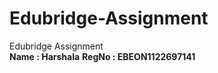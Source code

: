 # Edubridge-Assignment
Edubridge Assignment<br>
<strong>Name : Harshala</strong>
<strong>RegNo : EBEON1122697141</strong>
